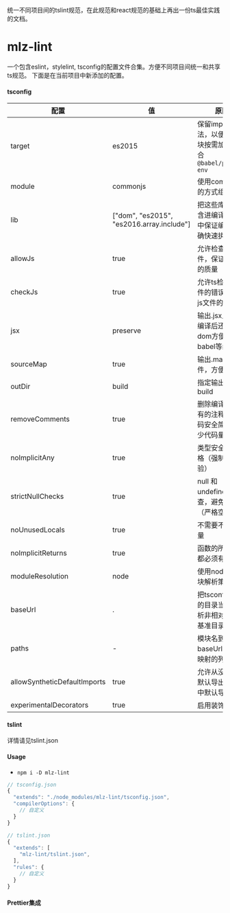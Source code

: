 

统一不同项目间的tslint规范，在此规范和react规范的基础上再出一份ts最佳实践的文档。

# mlz-lint
一个包含eslint，stylelint, tsconfig的配置文件合集。方便不同项目间统一和共享ts规范。
下面是在当前项目中新添加的配置。

#### tsconfig  
|  配置  | 值 | 原因 |
|  ----  | ----  | ---- |
| target  | es2015 | 保留import语法，以便实现模块按需加载，配合`@babel/preset-env`
| module | commonjs | 使用commonjs的方式组织代码
| lib | ["dom", "es2015", "es2016.array.include"] | 把这些库文件包含进编译的过程中保证编译的正确快速执行
| allowJs  | true | 允许检查js文件，保证js文件的质量
| checkJs  | true | 允许ts检查js文件的错误，保证js文件的质量
| jsx  | preserve | 输出.jsx且dom编译后还是原dom方便后续babel等编译
| sourceMap  | true | 输出.map文件，方便调试
| outDir  | build | 指定输出目录为build
| removeComments  | true | 删除编译后的所有的注释（使代码安全简洁，减少代码量）
| noImplicitAny  | true | 类型安全更加严格（强制类型检验）
| strictNullChecks  | true | null 和 undefined检查，避免错误（严格空校验）
| noUnusedLocals  | true | 不需要不用的变量
| noImplicitReturns  | true | 函数的所有路径都必须有返回值
| moduleResolution  | node | 使用node的模块解析策略
| baseUrl | . | 把tsconfig所在的目录当成是解析非相对模块的基准目录
| paths | - | 模块名到基于 baseUrl 的路径映射的列表
| allowSyntheticDefaultImports | true | 允许从没有设置默认导出的模块中默认导入
| experimentalDecorators | true | 启用装饰器



#### tslint

详情请见tslint.json


#### Usage
- `npm i -D mlz-lint`

```js
// tsconfig.json
{
  "extends": "./node_modules/mlz-lint/tsconfig.json",
  "compilerOptions": {
    // 自定义
  }
}

// tslint.json
{
  "extends": [
    "mlz-lint/tslint.json", 
  ],
  "rules": {
    // 自定义
  }
}
``` 

#### Prettier集成



